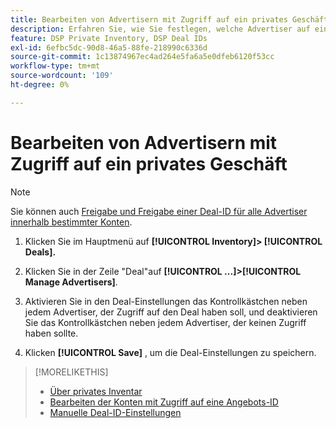 ```yaml
---
title: Bearbeiten von Advertisern mit Zugriff auf ein privates Geschäft
description: Erfahren Sie, wie Sie festlegen, welche Advertiser auf einen privaten Deal zugreifen können.
feature: DSP Private Inventory, DSP Deal IDs
exl-id: 6efbc5dc-90d8-46a5-88fe-218990c6336d
source-git-commit: 1c13874967ec4ad264e5fa6a5e0dfeb6120f53cc
workflow-type: tm+mt
source-wordcount: '109'
ht-degree: 0%

---
```


# Bearbeiten von Advertisern mit Zugriff auf ein privates Geschäft

>[!NOTE]
>
>Sie können auch [Freigabe und Freigabe einer Deal-ID für alle Advertiser innerhalb bestimmter Konten](deal-id-share.md).

1. Klicken Sie im Hauptmenü auf **[!UICONTROL Inventory]> [!UICONTROL Deals].**

1. Klicken Sie in der Zeile &quot;Deal&quot;auf  **[!UICONTROL ...]>[!UICONTROL Manage Advertisers]**.

1. Aktivieren Sie in den Deal-Einstellungen das Kontrollkästchen neben jedem Advertiser, der Zugriff auf den Deal haben soll, und deaktivieren Sie das Kontrollkästchen neben jedem Advertiser, der keinen Zugriff haben sollte.

1. Klicken **[!UICONTROL Save]** , um die Deal-Einstellungen zu speichern.

>[!MORELIKETHIS]
>* [Über privates Inventar](private-inventory-about.md)
>* [Bearbeiten der Konten mit Zugriff auf eine Angebots-ID](/help/dsp/inventory/deal-id-share.md)
>* [Manuelle Deal-ID-Einstellungen](deal-id-settings.md)

